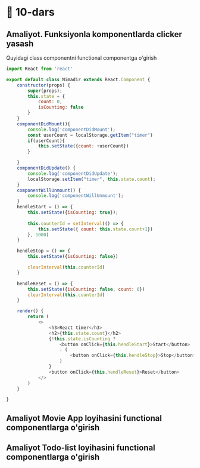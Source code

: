 # 📔 10-dars

## Amaliyot. Funksiyonla komponentlarda  clicker yasash
Quyidagi class componentni functional componentga o'girish

```js
import React from 'react'

export default class Nimadir extends React.Component {
	constructor(props) {
		super(props);
		this.state = {
			count: 0,
			isCounting: false
		}
	}
	componentDidMount(){ 
		console.log('componentDidMount');
		const userCount = localStorage.getItem("timer")
		if(userCount){
			this.setState({count: +userCount})
		}

	}
	componentDidUpdate() {
		console.log('componentDidUpdate');
		localStorage.setItem("timer", this.state.count);
	}
	componentWillUnmount() {
		console.log('componentWillUnmount');
	}
	hendleStart = () => {
		this.setState({isCounting: true});
		
		this.counterId = setInterval(() => {
			this.setState({ count: this.state.count+1})
		}, 1000)
	}

	hendleStop = () => {
		this.setState({isCounting: false})

		clearInterval(this.counterId)
	}

	hendleReset = () => {
		this.setState({isCounting: false, count: 0})
		clearInterval(this.counterId)
	}

	render() {
		return (
			<>
				<h3>React timer</h3>
				<h2>{this.state.count}</h2>
				{!this.state.isCounting ?
					<button onClick={this.hendleStart}>Start</button>
					: (
						<button onClick={this.hendleStop}>Stop</button>
					)
				}
				<button onClick={this.hendleReset}>Reset</button>
			</>
		)
	}

}
```


## Amaliyot Movie App loyihasini functional componentlarga o'girish

## Amaliyot Todo-list loyihasini functional componentlarga o'girish
